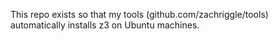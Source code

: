 This repo exists so that my tools (github.com/zachriggle/tools) automatically installs z3 on Ubuntu machines.
